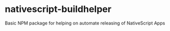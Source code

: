 # nativescript-buildhelper
Basic NPM package for helping on automate releasing of NativeScript Apps
